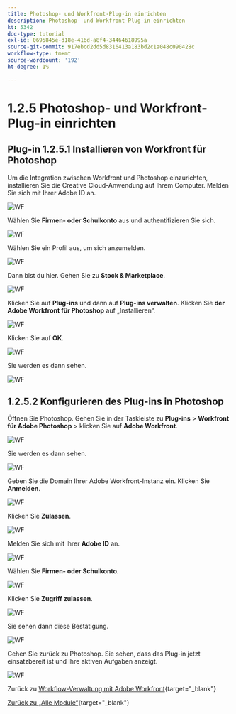 ```yaml
---
title: Photoshop- und Workfront-Plug-in einrichten
description: Photoshop- und Workfront-Plug-in einrichten
kt: 5342
doc-type: tutorial
exl-id: 0695845e-d18e-416d-a8f4-34464618995a
source-git-commit: 917ebcd2dd5d8316413a183bd2c1a048c090428c
workflow-type: tm+mt
source-wordcount: '192'
ht-degree: 1%

---
```


# 1.2.5 Photoshop- und Workfront-Plug-in einrichten

## Plug-in 1.2.5.1 Installieren von Workfront für Photoshop

Um die Integration zwischen Workfront und Photoshop einzurichten, installieren Sie die Creative Cloud-Anwendung auf Ihrem Computer. Melden Sie sich mit Ihrer Adobe ID an.

![WF](./images/wf1.png)

Wählen Sie **Firmen- oder Schulkonto** aus und authentifizieren Sie sich.

![WF](./images/wf2.png)

Wählen Sie ein Profil aus, um sich anzumelden.

![WF](./images/wf3.png)

Dann bist du hier. Gehen Sie zu **Stock &amp; Marketplace**.

![WF](./images/wf4.png)

Klicken Sie auf **Plug-ins** und dann auf **Plug-ins verwalten**. Klicken Sie **der** **Adobe Workfront für Photoshop** auf „Installieren“.

![WF](./images/wf5.png)

Klicken Sie auf **OK**.

![WF](./images/wf6.png)

Sie werden es dann sehen.

![WF](./images/wf7.png)

## 1.2.5.2 Konfigurieren des Plug-ins in Photoshop

Öffnen Sie Photoshop. Gehen Sie in der Taskleiste zu **Plug-ins** > **Workfront für Adobe Photoshop** > klicken Sie auf **Adobe Workfront**.

![WF](./images/wf8.png)

Sie werden es dann sehen.

![WF](./images/wf9.png)

Geben Sie die Domain Ihrer Adobe Workfront-Instanz ein. Klicken Sie **Anmelden**.

![WF](./images/wf10.png)

Klicken Sie **Zulassen**.

![WF](./images/wf11.png)

Melden Sie sich mit Ihrer **Adobe ID** an.

![WF](./images/wf12.png)

Wählen Sie **Firmen- oder Schulkonto**.

![WF](./images/wf13.png)

Klicken Sie **Zugriff zulassen**.

![WF](./images/wf14.png)

Sie sehen dann diese Bestätigung.

![WF](./images/wf15.png)

Gehen Sie zurück zu Photoshop. Sie sehen, dass das Plug-in jetzt einsatzbereit ist und Ihre aktiven Aufgaben anzeigt.

![WF](./images/wf16.png)

Zurück zu [Workflow-Verwaltung mit Adobe Workfront](./workfront.md){target="_blank"}

[Zurück zu „Alle Module“](./../../../overview.md){target="_blank"}

